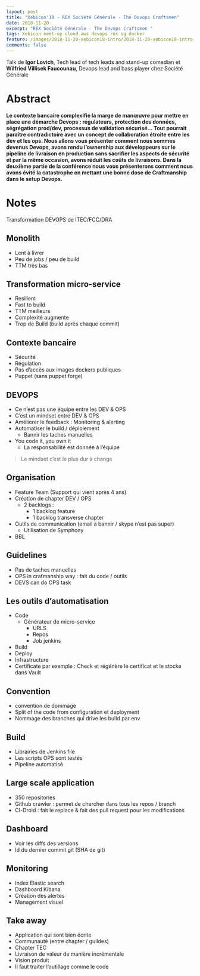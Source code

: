 ```yaml
---
layout: post
title: "Xebicon'18 - REX Société Générale - The Devops Craftsmen"
date: 2018-11-20
excerpt: "REX Société Générale - The Devops Craftsmen "
tags: Xebicon meet-up cloud aws devops rex sg docker
feature: /images/2018-11-20-xebicon18-intro/2018-11-20-xebicon18-intro-affiche.jpg
comments: false
---
```


Talk de __Igor Lovich__, Tech lead of tech leads and stand-up comedian et
__Wilfried Villisek Faucounau__, Devops lead and bass player chez Société Générale


# Abstract
**Le contexte bancaire complexifie la marge de manœuvre pour mettre en place une démarche Devops : régulateurs, protection des données, ségrégation prod/dev, processus de validation sécurisé... Tout pourrait paraître contradictoire avec un concept de collaboration étroite entre les dev et les ops. Nous allons vous présenter comment nous sommes devenus Devops, avons rendu l’ownership aux développeurs sur le pipeline de livraison en production sans sacrifier les aspects de sécurité et par la même occasion, avons réduit les coûts de livraisons. Dans la deuxième partie de la conférence nous vous présenterons comment nous avons évité la catastrophe en mettant une bonne dose de Craftmanship dans le setup Devops.**

# Notes
Transformation DEVOPS de ITEC/FCC/DRA

## Monolith
* Lent à livrer
* Peu de jobs / peu de build
* TTM très bas

## Transformation micro-service
* Resilient
* Fast to build
* TTM meilleurs
* Complexité augmente
* Trop de Build (build après chaque commit)

## Contexte bancaire
* Sécurité
* Régulation
* Pas d’accès aux images dockers publiques
* Puppet (sans puppet forge)

## DEVOPS
* Ce n’est pas une équipe entre les DEV & OPS
* C’est un mindset entre DEV & OPS
* Améliorer le feedback : Monitoring & alerting
* Automatiser le build / déploiement
  * Bannir les taches manuelles
* You code it, you own it
  * La responsabilité est donnée à l’équipe

> Le mindset c’est le plus dur à change

## Organisation
* Feature Team (Support qui vient après 4 ans)
* Création de chapter DEV / OPS
  * 2 backlogs :
    * 1 backlog feature
    * 1 backlog transverse chapter
* Outils de communication (email à bannir / skype n’est pas super)
  * Utilisation de Symphony
* BBL

## Guidelines
* Pas de taches manuelles
* OPS in crafmanship way : fait du code / outils
* DEVS can do OPS task

## Les outils d’automatisation
* Code
  * Générateur de micro-service
    * URLS
    * Repos
    * Job jenkins
* Build
* Deploy
* Infrastructure
* Certificate par exemple : Check et régénère le certificat et le stocke dans Vault

## Convention
  * convention de dommage
  * Split of the code from configuration et deployment
  * Nommage des branches qui drive les build par env

## Build
* Librairies de Jenkins file
* Les scripts OPS sont testés
* Pipeline automatisé

## Large scale application
* 350 repositories
* Github crawler : permet de chercher dans tous les repos / branch
* CI-Droid : fait le replace & fait des pull request pour les modifications

## Dashboard
* Voir les diffs des versions
* Id du dernier commit git (SHA de git)

## Monitoring
* Index Elastic search
* Dashboard Kibana
* Création des alertes
* Management visuel

## Take away
* Application qui sont bien écrite
* Communauté (entre chapter / guildes)
* Chapter TEC
* Livraison de valeur de manière incrémentale
* Vision produit
* Il faut traiter l’outillage comme le code

